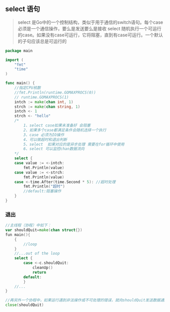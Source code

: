 ## select 语句

> select 是Go中的一个控制结构，类似于用于通信的switch语句。每个case必须是一个通信操作，要么是发送要么是接收
> select 随机执行一个可运行的case。如果没有case可运行，它将阻塞，直到有case可运行。一个默认的子句应该总是可运行的


```go
package main

import (
	"fmt"
	"time"
)

func main() {
	//指定CPU核数
	//fmt.Println(runtime.GOMAXPROCS(0))
	// runtime.GOMAXPROCS(1)
	intch := make(chan int, 1)
	strch := make(chan string, 1)
	intch <- 1
	strch <- "hello"
	/*
		1、select case如果未准备好 会阻塞
		2、如果多个case都满足条件会随机选择一个执行
		3、case 必须为IO操作
		4、可以做超时和退出判断
		5、select  如果对应的是异步处理 需要在for循环中使用
		6、select 可以监控chan数据流向
	*/
	select {
	case value := <-intch:
		fmt.Println(value)
	case value := <-strch:
		fmt.Println(value)
	case <-time.After(time.Second * 5): //超时处理
		fmt.Println("超时")
		//default:阻塞操作
	}
}

```


### 退出

```go
//主线程（协程）中如下：
var shouldQuit=make(chan struct{})
fun main(){
    {
        //loop
    }
    //...out of the loop
    select {
        case <-c.shouldQuit:
            cleanUp()
            return
        default:
        }
    //...
}

//再另外一个协程中，如果运行遇到非法操作或不可处理的错误，就向shouldQuit发送数据通知程序停止运行
close(shouldQuit)
```